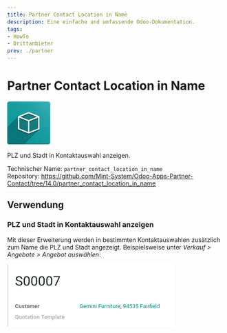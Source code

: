 ```yaml
---
title: Partner Contact Location in Name
description: Eine einfache und umfassende Odoo-Dokumentation.
tags:
- HowTo
- Drittanbieter
prev: ./partner
---
```

# Partner Contact Location in Name
![icon_oms_box](assets/icon_oms_box.png)

PLZ und Stadt in Kontaktauswahl anzeigen.

Technischer Name: `partner_contact_location_in_name`\
Repository: <https://github.com/Mint-System/Odoo-Apps-Partner-Contact/tree/14.0/partner_contact_location_in_name>

## Verwendung

### PLZ und Stadt in Kontaktauswahl anzeigen

Mit dieser Erweiterung werden in bestimmten Kontaktauswahlen zusätzlich zum Name die PLZ und Stadt angezeigt. Beispielsweise unter *Verkauf > Angebote > Angebot auswählen*:

![](assets/Partner%20Contact%20Location%20in%20Name.png)